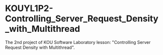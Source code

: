 # KOUYL1P2-Controlling_Server_Request_Density_with_Multithread
 The 2nd project of KOU Software Laboratory lesson: "Controlling Server Request Density with Multithread".
